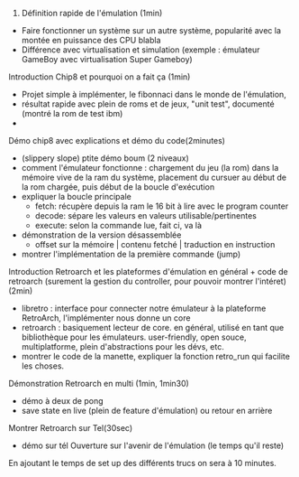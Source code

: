 1. Définition rapide de l'émulation (1min)
* Faire fonctionner un système sur un autre système, popularité avec la montée en puissance des CPU blabla
* Différence avec virtualisation et simulation (exemple : émulateur GameBoy avec virtualisation Super Gameboy)

Introduction Chip8 et pourquoi on a fait ça (1min)
* Projet simple à implémenter, le fibonnaci dans le monde de l'émulation, 
* résultat rapide avec plein de roms et de jeux, "unit test", documenté (montré la rom de test ibm) 
* 

Démo chip8 avec explications et démo du code(2minutes)
* (slippery slope) ptite démo boum (2 niveaux)
* comment l'émulateur fonctionne : chargement du jeu (la rom) dans la mémoire vive de la ram du système, placement du cursuer au début de la rom chargée, puis début de la boucle d'exécution
* expliquer la boucle principale 
  * fetch: récupère depuis la ram le 16 bit à lire avec le program counter
  * decode: sépare les valeurs en valeurs utilisable/pertinentes
  * execute: selon la commande lue, fait ci, va là
* démonstration de la version désassemblée
  * offset sur la mémoire | contenu fetché | traduction en instruction
* montrer l'implémentation de la première commande (jump) 

Introduction Retroarch et les plateformes d'émulation en général + code de retroarch
(surement la gestion du controller, pour pouvoir montrer l'intéret)(2min)
* libretro : interface pour connecter notre émulateur à la plateforme RetroArch, l'implémenter nous donne un core
* retroarch : basiquement lecteur de core. en général, utilisé en tant que bibliothèque pour les émulateurs. user-friendly, open souce, multiplatforme, plein d'abstractions pour les dévs, etc.
* montrer le code de la manette, expliquer la fonction retro_run qui facilite les choses. 

Démonstration Retroarch en multi (1min, 1min30)
* démo à deux de pong 
* save state en live (plein de feature d'émulation) ou retour en arrière

Montrer Retroarch sur Tel(30sec)
* démo sur tél
Ouverture sur l'avenir de l'émulation (le temps qu'il reste)

En ajoutant le temps de set up des différents trucs on sera à 10 minutes.
